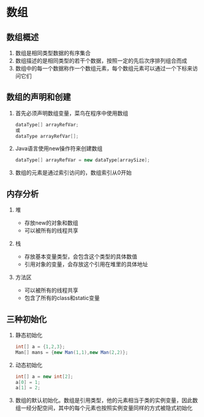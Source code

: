# 数组

## 数组概述

1. 数组是相同类型数据的有序集合
2. 数组描述的是相同类型的若干个数据，按照一定的先后次序排列组合而成
3. 数组中的每一个数据称作一个数组元素，每个数组元素可以通过一个下标来访问它们

## 数组的声明和创建

1. 首先必须声明数组变量，菜鸟在程序中使用数组

   ``` java
   dataType[] arrayRefVar;
   或
   dataType arrayRefVar[];
   ```

2. Java语言使用new操作符来创建数组

   ``` java
   dataType[] arrayRefVar = new dataType[arraySize];
   ```

3. 数组的元素是通过索引访问的，数组索引从0开始

## 内存分析

1. 堆
   - 存放new的对象和数组
   - 可以被所有的线程共享

2. 栈
   - 存放基本变量类型，会包含这个类型的具体数值
   - 引用对象的变量，会存放这个引用在堆里的具体地址

3. 方法区
   - 可以被所有的线程共享
   - 包含了所有的class和static变量

## 三种初始化

1. 静态初始化

   ``` java
   int[] a = {1,2,3};
   Man[] mans = {new Man(1,1),new Man(2,2)};
   ```

2. 动态初始化

   ``` java
   int[] a = new int[2];
   a[0] = 1;
   a[1] = 2;
   ```

3. 数组的默认初始化。数组是引用类型，他的元素相当于类的实例变量，因此数组一经分配空间，其中的每个元素也按照实例变量同样的方式被隐式初始化